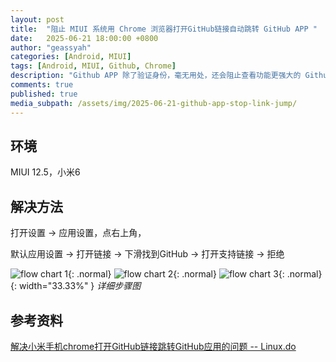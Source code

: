 ```yaml
---
layout: post
title:  "阻止 MIUI 系统用 Chrome 浏览器打开GitHub链接自动跳转 GitHub APP "
date:   2025-06-21 18:00:00 +0800
author: "geassyah"
categories: [Android, MIUI]
tags: [Android, MIUI, Github, Chrome]
description: "Github APP 除了验证身份，毫无用处，还会阻止查看功能更强大的 Github 网页页面，必须解决这个问题"
comments: true
published: true
media_subpath: /assets/img/2025-06-21-github-app-stop-link-jump/
---
```


## 环境

MIUI 12.5，小米6

## 解决方法

打开设置 -> 应用设置，点右上角， 

默认应用设置 -> 打开链接 -> 下滑找到GitHub -> 打开支持链接 -> 拒绝 


<!-- ![flow chart 1](https://raw.githubusercontent.com/geassyah/geassyah.github.io/main/img/step1.png){: .normal}
![flow chart 2](https://raw.githubusercontent.com/geassyah/geassyah.github.io/main/img/step2.png){: .normal}
![flow chart 3](https://raw.githubusercontent.com/geassyah/geassyah.github.io/main/img/step3.png){: .normal} -->

![flow chart 1](step1.png){: .normal}
![flow chart 2](step2.png){: .normal}
![flow chart 3](step3.png){: .normal}{: width="33.33%" }
*详细步骤图*

## 参考资料

[解决小米手机chrome打开GitHub链接跳转GitHub应用的问题 -- Linux.do](https://linux.do/t/topic/473297)


